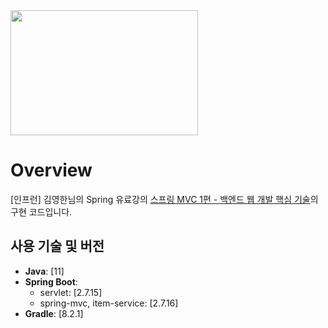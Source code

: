 <img src="https://github.com/swhyeon98/spring-study-records/assets/77083527/1629543c-a427-48bb-90d8-07c6b9182f95" width="300" height="200"/>

# Overview

[인프런] 김영한님의 Spring 유료강의 [스프링 MVC 1편 - 백엔드 웹 개발 핵심 기술](https://www.inflearn.com/course/%EC%8A%A4%ED%94%84%EB%A7%81-mvc-1)의 구현 코드입니다.

## 사용 기술 및 버전

- **Java**: [11]
- **Spring Boot**: 
  - servlet: [2.7.15]
  - spring-mvc, item-service: [2.7.16]
- **Gradle**: [8.2.1]
